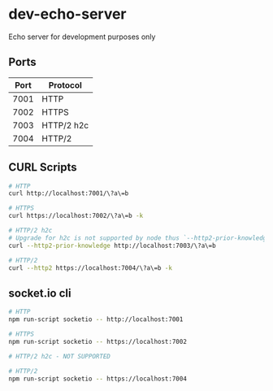 # dev-echo-server

Echo server for development purposes only

## Ports

| Port | Protocol |
|---|---|
| 7001 | HTTP |
| 7002 | HTTPS |
| 7003 | HTTP/2 h2c |
| 7004 | HTTP/2 |

## CURL Scripts

```bash
# HTTP
curl http://localhost:7001/\?a\=b 

# HTTPS
curl https://localhost:7002/\?a\=b -k

# HTTP/2 h2c
# Upgrade for h2c is not supported by node thus `--http2-prior-knowledge` should be used
curl --http2-prior-knowledge http://localhost:7003/\?a\=b 

# HTTP/2
curl --http2 https://localhost:7004/\?a\=b -k
```

## socket.io cli

```bash
# HTTP
npm run-script socketio -- http://localhost:7001 

# HTTPS
npm run-script socketio -- https://localhost:7002

# HTTP/2 h2c - NOT SUPPORTED

# HTTP/2
npm run-script socketio -- https://localhost:7004
```